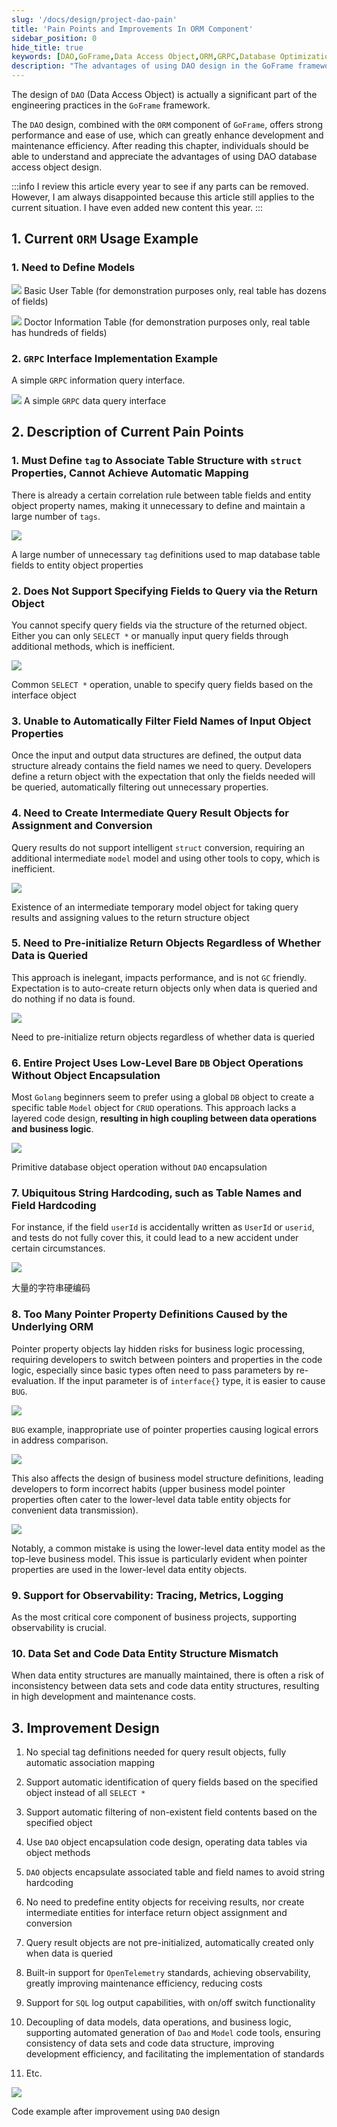 ```yaml
---
slug: '/docs/design/project-dao-pain'
title: 'Pain Points and Improvements In ORM Component'
sidebar_position: 0
hide_title: true
keywords: [DAO,GoFrame,Data Access Object,ORM,GRPC,Database Optimization,Code Encapsulation,Automatic Mapping,SQL Logs,Code Generation]
description: "The advantages of using DAO design in the GoFrame framework, and the pain points and solutions in using existing ORM components. Through DAO design, it greatly improves development and maintenance efficiency, reduces code coupling, and increases observability support. The article details how to overcome common issues when using ORM, such as field mapping, hardcoding, and data structure inconsistencies. Additionally, the improvement design includes the encapsulation of DAO objects and support for SQL logging functionality."
---
```


The design of `DAO` (Data Access Object) is actually a significant part of the engineering practices in the `GoFrame` framework.

The `DAO` design, combined with the `ORM` component of `GoFrame`, offers strong performance and ease of use, which can greatly enhance development and maintenance efficiency. After reading this chapter, individuals should be able to understand and appreciate the advantages of using DAO database access object design.

:::info
I review this article every year to see if any parts can be removed. However, I am always disappointed because this article still applies to the current situation. I have even added new content this year.
:::

## 1. Current `ORM` Usage Example

### 1. Need to Define Models

![](/markdown/77daf5d299eabade856d950ab3161f94.png) Basic User Table (for demonstration purposes only, real table has dozens of fields)

![](/markdown/f4e8c70ee25ec329f2b64bb3a53ff503.png) Doctor Information Table (for demonstration purposes only, real table has hundreds of fields)

### 2. `GRPC` Interface Implementation Example

A simple `GRPC` information query interface.

![](/markdown/b45b3af0a0bdc9ad30f739e31d0039ae.png) A simple `GRPC` data query interface

## 2. Description of Current Pain Points

### 1. Must Define `tag` to Associate Table Structure with `struct` Properties, Cannot Achieve Automatic Mapping

There is already a certain correlation rule between table fields and entity object property names, making it unnecessary to define and maintain a large number of `tags`.

![](/markdown/f1bb2d203d4fe4f2c44bbc7e14b7832a.png)

A large number of unnecessary `tag` definitions used to map database table fields to entity object properties

### 2. Does Not Support Specifying Fields to Query via the Return Object

You cannot specify query fields via the structure of the returned object. Either you can only `SELECT *` or manually input query fields through additional methods, which is inefficient.

![](/markdown/70e01c869632543b846b04a1696e9737.png)

Common `SELECT *` operation, unable to specify query fields based on the interface object

### 3. Unable to Automatically Filter Field Names of Input Object Properties

Once the input and output data structures are defined, the output data structure already contains the field names we need to query. Developers define a return object with the expectation that only the fields needed will be queried, automatically filtering out unnecessary properties.

### 4. Need to Create Intermediate Query Result Objects for Assignment and Conversion

Query results do not support intelligent `struct` conversion, requiring an additional intermediate `model` model and using other tools to copy, which is inefficient.

![](/markdown/05bf7722da09a27e7ca82bf6e0f89271.png)

Existence of an intermediate temporary model object for taking query results and assigning values to the return structure object

### 5. Need to Pre-initialize Return Objects Regardless of Whether Data is Queried

This approach is inelegant, impacts performance, and is not `GC` friendly. Expectation is to auto-create return objects only when data is queried and do nothing if no data is found.

![](/markdown/239f4b75b4b77e85bca523371a7dd1b4.png)

Need to pre-initialize return objects regardless of whether data is queried

### 6. Entire Project Uses Low-Level Bare `DB` Object Operations Without Object Encapsulation

Most `Golang` beginners seem to prefer using a global `DB` object to create a specific table `Model` object for `CRUD` operations. This approach lacks a layered code design, **resulting in high coupling between data operations and business logic**.

![](/markdown/d73fdaa5b76b831db0a2c1069742c218.png)

Primitive database object operation without `DAO` encapsulation

### 7. Ubiquitous String Hardcoding, such as Table Names and Field Hardcoding

For instance, if the field `userId` is accidentally written as `UserId` or `userid`, and tests do not fully cover this, it could lead to a new accident under certain circumstances.

![](/markdown/46d8aae38995327c6ce26832d21f628b.png)

大量的字符串硬编码

### 8. Too Many Pointer Property Definitions Caused by the Underlying ORM

Pointer property objects lay hidden risks for business logic processing, requiring developers to switch between pointers and properties in the code logic, especially since basic types often need to pass parameters by re-evaluation. If the input parameter is of `interface{}` type, it is easier to cause `BUG`.

![](/markdown/620c8a9a4a47de0243748d588aa0bb51.png)

`BUG` example, inappropriate use of pointer properties causing logical errors in address comparison.

![](/markdown/daa08ad1e9102f4ac964a8176a80e061.png)

This also affects the design of business model structure definitions, leading developers to form incorrect habits (upper business model pointer properties often cater to the lower-level data table entity objects for convenient data transmission).

![](/markdown/bba716ea66e03727826ae6401ce01b2d.png)

Notably, a common mistake is using the lower-level data entity model as the top-leve business model. This issue is particularly evident when pointer properties are used in the lower-level data entity objects.

### 9. Support for Observability: Tracing, Metrics, Logging

As the most critical core component of business projects, supporting observability is crucial.

### 10. Data Set and Code Data Entity Structure Mismatch

When data entity structures are manually maintained, there is often a risk of inconsistency between data sets and code data entity structures, resulting in high development and maintenance costs.

## 3. Improvement Design

1. No special tag definitions needed for query result objects, fully automatic association mapping

2. Support automatic identification of query fields based on the specified object instead of all `SELECT *`

3. Support automatic filtering of non-existent field contents based on the specified object

4. Use `DAO` object encapsulation code design, operating data tables via object methods

5. `DAO` objects encapsulate associated table and field names to avoid string hardcoding

6. No need to predefine entity objects for receiving results, nor create intermediate entities for interface return object assignment and conversion

7. Query result objects are not pre-initialized, automatically created only when data is queried

8. Built-in support for `OpenTelemetry` standards, achieving observability, greatly improving maintenance efficiency, reducing costs

9. Support for `SQL` log output capabilities, with on/off switch functionality

10. Decoupling of data models, data operations, and business logic, supporting automated generation of `Dao` and `Model` code tools, ensuring consistency of data sets and code data structure, improving development efficiency, and facilitating the implementation of standards

11. Etc.

![](/markdown/90537635dc3b5623060fa9edfc49948a.png)

Code example after improvement using `DAO` design